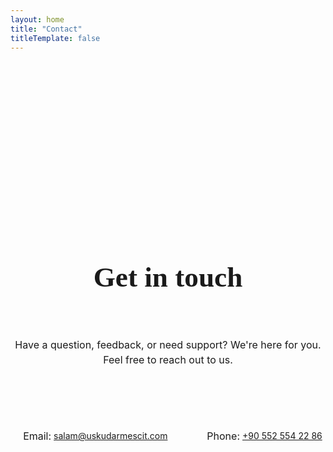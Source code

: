 ```yaml
---
layout: home
title: "Contact"
titleTemplate: false
---
```


<!-- HERO -->
<main class="container1">

<section class="prayercontact-hero-wrapper">
<div class="prayercontact-heading-wrapper">
<h1 class="h1_default_contact">Get in touch</h1>
<p class="p_default_contact">Have a question, feedback, or need support? We're here for you. Feel free to reach out to us.</p>
</div>
<div class="hardline"></div>

<div class="contact-info-wrapper">
<div class="contact-info">
<p class="contact-info-icon"></p>
<p class="contact-info-text">Email:</p>
<a class="contact-info-link" href="mailto:salam@uskudarmescit.com">salam@uskudarmescit.com</a>
</div>

<div class="contact-info">
<p class="contact-info-icon"></p>
<p class="contact-info-text">Phone:</p>
<a class="contact-info-link" href="https://wa.me/901122233344?text=Welcome to Üsküdar University Mescit. Message us with your questions or feedback!">+90 552 554 22 86</a>
</div>
</div>

</section>
</main>

<style scoped>
.prayercontact-hero-wrapper{
  text-align: center;
  display: flex;
  flex-direction: column;
  justify-content: center;
  gap: 2rem;

  }

.prayercontact-heading-wrapper{
max-width: 1024px;
  margin:16rem auto 0rem auto;
  text-align: center;
  display: flex;
  flex-direction: column;
  justify-content: center;
  gap: 1rem;
}

/* HERO*/
.h1_default_contact {
  font-family: "Raleway";
  font-weight: 600;
  font-size:  2.827rem;
}
.p_default_contact{
  font-family: "inter";
  font-size: 1rem;
  font-weight: normal;
}

.hardline{
  width: 32rem;
  height: 0.125rem;
  background-color: var(--vp-c-divider);
  margin-left: auto;
  margin-right: auto;
}

.contact-info-wrapper{
  display: flex;
  flex-direction: row;
  align-items: center;
  justify-content: center;
  gap: 3rem;
}

.contact-info{
  display: flex;
  flex-direction: row;
  align-items: center;
  justify-content: center;
  gap: 0.25rem;
}

.contact-info-icon{
  font-family: "fa-solid"
}

.contact-info-text{
  font-family: "inter";
  font-size: 1rem;
  font-weight: normal;
}
.contact-info-link{
  color: var(--vp-c-paragraph);
  text-decoration: underline;
  
}
.contact-info-link:hover{
 color: var(--vp-c-text-2)  
}



.container1 *{
line-height: calc(1em + 0.5rem);
}
  </style>
